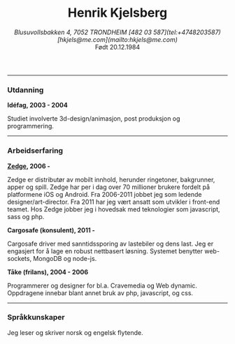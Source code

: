 
<header class="acenter">

Henrik Kjelsberg
================

<address>
  Blusuvollsbakken 4, 7052 TRONDHEIM  
  [482 03 587](tel:+4748203587) [hkjels@me.com](mailto:hkjels@me.com)
</address>
Født <time datetime="1984-20-12">20.12.1984</time>

</header>


* * *

### Utdanning

__Idéfag, 2003 - 2004__

Studiet involverte 3d-design/animasjon, post produksjon og programmering.


* * *


### Arbeidserfaring

__[Zedge](http://zedge.net/), 2006 -__

Zedge er distributør av mobilt innhold, herunder ringetoner, bakgrunner,
apper og spill. Zedge har per i dag over 70 millioner brukere fordelt på
platformene iOS og Android. Fra 2006-2011 jobbet jeg som ledende
designer/art-director. Fra 2011 har jeg vært ansatt som utvikler i front-end
teamet. Hos Zedge jobber jeg i hovedsak med teknologier som javascript, sass
og php.


__Cargosafe (konsulent), 2011 -__

Cargosafe driver med sanntidssporing av lastebiler og dens last. Jeg er
engasjert for å lage en robust nettbasert løsning. Systemet benytter
web-sockets, MongoDB og node-js.


__Tåke (frilans),  2004 - 2006__

Programmerer og designer for bl.a. Cravemedia og Web dynamic. Oppdragene
innebar blant annet bruk av php, javascript, og css.


* * *


### Språkkunskaper

Jeg leser og skriver norsk og engelsk flytende.

